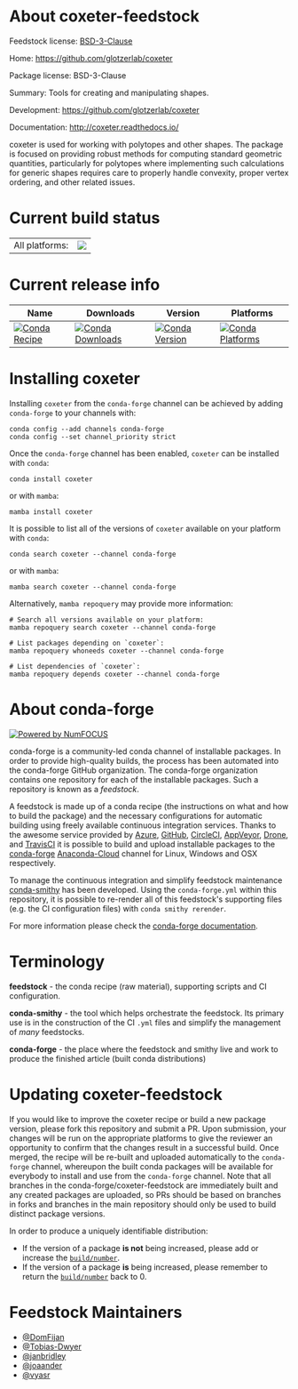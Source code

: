 About coxeter-feedstock
=======================

Feedstock license: [BSD-3-Clause](https://github.com/conda-forge/coxeter-feedstock/blob/main/LICENSE.txt)

Home: https://github.com/glotzerlab/coxeter

Package license: BSD-3-Clause

Summary: Tools for creating and manipulating shapes.

Development: https://github.com/glotzerlab/coxeter

Documentation: http://coxeter.readthedocs.io/

coxeter is used for working with polytopes and other shapes.
The package is focused on providing robust methods for computing
standard geometric quantities, particularly for polytopes where
implementing such calculations for generic shapes requires care
to properly handle convexity, proper vertex ordering, and other
related issues.


Current build status
====================


<table><tr><td>All platforms:</td>
    <td>
      <a href="https://dev.azure.com/conda-forge/feedstock-builds/_build/latest?definitionId=9490&branchName=main">
        <img src="https://dev.azure.com/conda-forge/feedstock-builds/_apis/build/status/coxeter-feedstock?branchName=main">
      </a>
    </td>
  </tr>
</table>

Current release info
====================

| Name | Downloads | Version | Platforms |
| --- | --- | --- | --- |
| [![Conda Recipe](https://img.shields.io/badge/recipe-coxeter-green.svg)](https://anaconda.org/conda-forge/coxeter) | [![Conda Downloads](https://img.shields.io/conda/dn/conda-forge/coxeter.svg)](https://anaconda.org/conda-forge/coxeter) | [![Conda Version](https://img.shields.io/conda/vn/conda-forge/coxeter.svg)](https://anaconda.org/conda-forge/coxeter) | [![Conda Platforms](https://img.shields.io/conda/pn/conda-forge/coxeter.svg)](https://anaconda.org/conda-forge/coxeter) |

Installing coxeter
==================

Installing `coxeter` from the `conda-forge` channel can be achieved by adding `conda-forge` to your channels with:

```
conda config --add channels conda-forge
conda config --set channel_priority strict
```

Once the `conda-forge` channel has been enabled, `coxeter` can be installed with `conda`:

```
conda install coxeter
```

or with `mamba`:

```
mamba install coxeter
```

It is possible to list all of the versions of `coxeter` available on your platform with `conda`:

```
conda search coxeter --channel conda-forge
```

or with `mamba`:

```
mamba search coxeter --channel conda-forge
```

Alternatively, `mamba repoquery` may provide more information:

```
# Search all versions available on your platform:
mamba repoquery search coxeter --channel conda-forge

# List packages depending on `coxeter`:
mamba repoquery whoneeds coxeter --channel conda-forge

# List dependencies of `coxeter`:
mamba repoquery depends coxeter --channel conda-forge
```


About conda-forge
=================

[![Powered by
NumFOCUS](https://img.shields.io/badge/powered%20by-NumFOCUS-orange.svg?style=flat&colorA=E1523D&colorB=007D8A)](https://numfocus.org)

conda-forge is a community-led conda channel of installable packages.
In order to provide high-quality builds, the process has been automated into the
conda-forge GitHub organization. The conda-forge organization contains one repository
for each of the installable packages. Such a repository is known as a *feedstock*.

A feedstock is made up of a conda recipe (the instructions on what and how to build
the package) and the necessary configurations for automatic building using freely
available continuous integration services. Thanks to the awesome service provided by
[Azure](https://azure.microsoft.com/en-us/services/devops/), [GitHub](https://github.com/),
[CircleCI](https://circleci.com/), [AppVeyor](https://www.appveyor.com/),
[Drone](https://cloud.drone.io/welcome), and [TravisCI](https://travis-ci.com/)
it is possible to build and upload installable packages to the
[conda-forge](https://anaconda.org/conda-forge) [Anaconda-Cloud](https://anaconda.org/)
channel for Linux, Windows and OSX respectively.

To manage the continuous integration and simplify feedstock maintenance
[conda-smithy](https://github.com/conda-forge/conda-smithy) has been developed.
Using the ``conda-forge.yml`` within this repository, it is possible to re-render all of
this feedstock's supporting files (e.g. the CI configuration files) with ``conda smithy rerender``.

For more information please check the [conda-forge documentation](https://conda-forge.org/docs/).

Terminology
===========

**feedstock** - the conda recipe (raw material), supporting scripts and CI configuration.

**conda-smithy** - the tool which helps orchestrate the feedstock.
                   Its primary use is in the construction of the CI ``.yml`` files
                   and simplify the management of *many* feedstocks.

**conda-forge** - the place where the feedstock and smithy live and work to
                  produce the finished article (built conda distributions)


Updating coxeter-feedstock
==========================

If you would like to improve the coxeter recipe or build a new
package version, please fork this repository and submit a PR. Upon submission,
your changes will be run on the appropriate platforms to give the reviewer an
opportunity to confirm that the changes result in a successful build. Once
merged, the recipe will be re-built and uploaded automatically to the
`conda-forge` channel, whereupon the built conda packages will be available for
everybody to install and use from the `conda-forge` channel.
Note that all branches in the conda-forge/coxeter-feedstock are
immediately built and any created packages are uploaded, so PRs should be based
on branches in forks and branches in the main repository should only be used to
build distinct package versions.

In order to produce a uniquely identifiable distribution:
 * If the version of a package **is not** being increased, please add or increase
   the [``build/number``](https://docs.conda.io/projects/conda-build/en/latest/resources/define-metadata.html#build-number-and-string).
 * If the version of a package **is** being increased, please remember to return
   the [``build/number``](https://docs.conda.io/projects/conda-build/en/latest/resources/define-metadata.html#build-number-and-string)
   back to 0.

Feedstock Maintainers
=====================

* [@DomFijan](https://github.com/DomFijan/)
* [@Tobias-Dwyer](https://github.com/Tobias-Dwyer/)
* [@janbridley](https://github.com/janbridley/)
* [@joaander](https://github.com/joaander/)
* [@vyasr](https://github.com/vyasr/)

